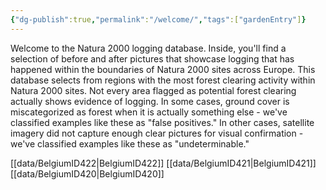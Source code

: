 ```yaml
---
{"dg-publish":true,"permalink":"/welcome/","tags":["gardenEntry"]}
---
```


Welcome to the Natura 2000 logging database. Inside, you'll find a selection of before and after pictures that showcase logging that has happened within the boundaries of Natura 2000 sites across Europe. This database selects from regions with the most forest clearing activity within Natura 2000 sites. Not every area flagged as potential forest clearing actually shows evidence of logging. In some cases, ground cover is miscategorized as forest when it is actually something else - we've classified examples like these as "false positives." In other cases, satellite imagery did not capture enough clear pictures for visual confirmation - we've classified examples like these as "undeterminable."

[[data/BelgiumID422\|BelgiumID422]]
[[data/BelgiumID421\|BelgiumID421]]
[[data/BelgiumID420\|BelgiumID420]]